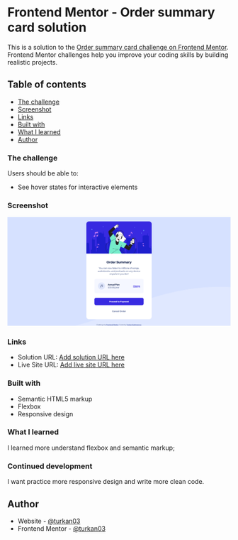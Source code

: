 # Frontend Mentor - Order summary card solution

This is a solution to the [Order summary card challenge on Frontend Mentor](https://www.frontendmentor.io/challenges/order-summary-component-QlPmajDUj). Frontend Mentor challenges help you improve your coding skills by building realistic projects.

## Table of contents

- [The challenge](#the-challenge)
- [Screenshot](#screenshot)
- [Links](#links)
- [Built with](#built-with)
- [What I learned](#what-i-learned)
- [Author](#author)

### The challenge

Users should be able to:

- See hover states for interactive elements

### Screenshot

![](images/Screenshot%202022-11-12%20at%2010-33-08%20Frontend%20Mentor%20Order%20summary%20card.png)

### Links

- Solution URL: [Add solution URL here](https://github.com/turkan03/order-summary-component-main.git)
- Live Site URL: [Add live site URL here](https://order-summary-component-turkan.netlify.app/)

### Built with

- Semantic HTML5 markup
- Flexbox
- Responsive design

### What I learned

I learned more understand flexbox and semantic markup;

### Continued development

I want practice more responsive design and write more clean code.

## Author

- Website - [@turkan03](https://github.com/turkan03)
- Frontend Mentor - [@turkan03](https://www.frontendmentor.io/profile/turkan03)
